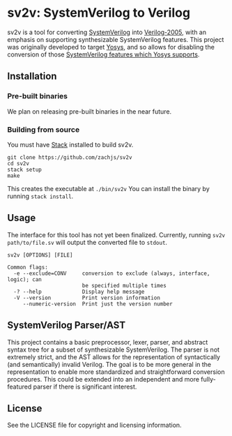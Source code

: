 # sv2v: SystemVerilog to Verilog

sv2v is a tool for converting [SystemVerilog] into [Verilog-2005], with an
emphasis on supporting synthesizable SystemVerilog features. This project was
originally developed to target [Yosys], and so allows for disabling the
conversion of those [SystemVerilog features which Yosys supports].

[SystemVerilog]: http://ecee.colorado.edu/~mathys/ecen2350/IntelSoftware/pdf/IEEE_Std1800-2017_8299595.pdf
[Verilog-2005]: https://www.eg.bucknell.edu/~csci320/2016-fall/wp-content/uploads/2015/08/verilog-std-1364-2005.pdf
[Yosys]: http://www.clifford.at/yosys/
[SystemVerilog features which Yosys supports]: https://github.com/YosysHQ/yosys#supported-features-from-systemverilog


## Installation

### Pre-built binaries

We plan on releasing pre-built binaries in the near future.

### Building from source

You must have [Stack] installed to build sv2v.

[Stack]: https://www.haskellstack.org/

```
git clone https://github.com/zachjs/sv2v
cd sv2v
stack setup
make
```

This creates the executable at `./bin/sv2v` You can install the binary by
running `stack install`.


## Usage

The interface for this tool has not yet been finalized. Currently, running `sv2v
path/to/file.sv` will output the converted file to `stdout`.

```
sv2v [OPTIONS] [FILE]

Common flags:
  -e --exclude=CONV     conversion to exclude (always, interface, logic); can
                        be specified multiple times
  -? --help             Display help message
  -V --version          Print version information
     --numeric-version  Print just the version number
```


## SystemVerilog Parser/AST

This project contains a basic preprocessor, lexer, parser, and abstract syntax
tree for a subset of synthesizable SystemVerilog. The parser is not extremely
strict, and the AST allows for the representation of syntactically (and
semantically) invalid Verilog. The goal is to be more general in the
representation to enable more standardized and straightforward conversion
procedures. This could be extended into an independent and more fully-featured
parser if there is significant interest.


## License

See the LICENSE file for copyright and licensing information.
